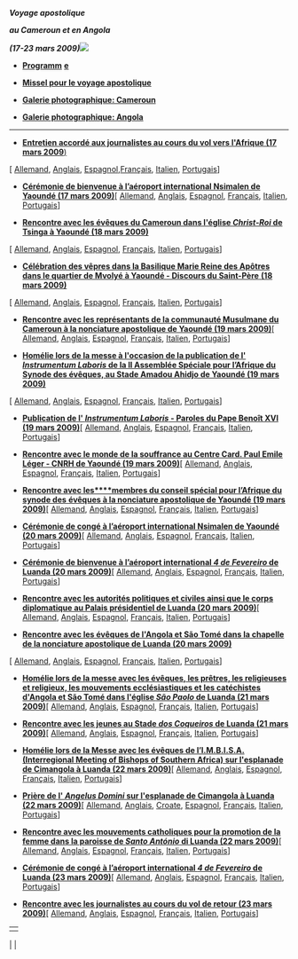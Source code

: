 ***Voyage apostolique***

***au Cameroun et en Angola***

***(17-23 mars 2009)***![](http://www.vatican.va/holy_father/benedict_xvi/travels/2009/img/camerun_fr.jpg)

- **[Programm](/content/benedict-xvi/fr/travels/2009/documents/trav_ben-xvi_camerun-angola-program_20090317.html)** [**e**](/content/benedict-xvi/it/travels/2009/documents/trav_ben-xvi_camerun-angola-program_20090317.html)


- **[Missel pour le voyage apostolique](http://www.vatican.va/news_services/liturgy/libretti/2009/Messale%20viaggio%20Africa.pdf)**


- **[Galerie photographique: Cameroun](http://www.vatican.va/news_services/liturgy/photogallery/2009/20090317a/index.html)**


- **[Galerie photographique: Angola](http://www.vatican.va/news_services/liturgy/photogallery/2009/20090317b/index.html)**


* * *

- [**Entretien accordé aux journalistes au cours du vol vers l'Afrique (17 mars 2009**)](/content/benedict-xvi/fr/speeches/2009/march/documents/hf_ben-xvi_spe_20090317_africa-interview.html)

\[ [Allemand](/content/benedict-xvi/de/speeches/2009/march/documents/hf_ben-xvi_spe_20090317_africa-interview.html), [Anglais](/content/benedict-xvi/en/speeches/2009/march/documents/hf_ben-xvi_spe_20090317_africa-interview.html), [Espagnol](/content/benedict-xvi/es/speeches/2009/march/documents/hf_ben-xvi_spe_20090317_africa-interview.html),[Français](/content/benedict-xvi/fr/speeches/2009/march/documents/hf_ben-xvi_spe_20090317_africa-interview.html), [Italien](/content/benedict-xvi/it/speeches/2009/march/documents/hf_ben-xvi_spe_20090317_africa-interview.html), [Portugais](/content/benedict-xvi/pt/speeches/2009/march/documents/hf_ben-xvi_spe_20090317_africa-interview.html)\]


- **[Cérémonie de bienvenue à l’aéroport international Nsimalen de Yaoundé (17 mars 2009)](/content/benedict-xvi/fr/speeches/2009/march/documents/hf_ben-xvi_spe_20090317_welcome-yaounde.html)**\[ [Allemand](/content/benedict-xvi/de/speeches/2009/march/documents/hf_ben-xvi_spe_20090317_welcome-yaounde.html), [Anglais](/content/benedict-xvi/en/speeches/2009/march/documents/hf_ben-xvi_spe_20090317_welcome-yaounde.html), [Espagnol](/content/benedict-xvi/es/speeches/2009/march/documents/hf_ben-xvi_spe_20090317_welcome-yaounde.html), [Français](/content/benedict-xvi/fr/speeches/2009/march/documents/hf_ben-xvi_spe_20090317_welcome-yaounde.html), [Italien](/content/benedict-xvi/it/speeches/2009/march/documents/hf_ben-xvi_spe_20090317_welcome-yaounde.html), [Portugais](/content/benedict-xvi/pt/speeches/2009/march/documents/hf_ben-xvi_spe_20090317_welcome-yaounde.html)\]


- **[Rencontre avec les évêques du Cameroun dans l'église *Christ-Roi* de Tsinga à Yaoundé (18 mars 2009)](/content/benedict-xvi/fr/speeches/2009/march/documents/hf_ben-xvi_spe_20090318_vescovi-camerun.html)**

\[ [Allemand](/content/benedict-xvi/de/speeches/2009/march/documents/hf_ben-xvi_spe_20090318_vescovi-camerun.html), [Anglais](/content/benedict-xvi/en/speeches/2009/march/documents/hf_ben-xvi_spe_20090318_vescovi-camerun.html), [Espagnol](/content/benedict-xvi/es/speeches/2009/march/documents/hf_ben-xvi_spe_20090318_vescovi-camerun.html), [Français](/content/benedict-xvi/fr/speeches/2009/march/documents/hf_ben-xvi_spe_20090318_vescovi-camerun.html), [Italien](/content/benedict-xvi/it/speeches/2009/march/documents/hf_ben-xvi_spe_20090318_vescovi-camerun.html), [Portugais](/content/benedict-xvi/pt/speeches/2009/march/documents/hf_ben-xvi_spe_20090318_vescovi-camerun.html)\]


- [**Célébration des vêpres dans la Basilique Marie Reine des Apôtres dans le quartier de Mvolyé à Yaoundé - Discours du Saint-Père** **(18 mars 2009)**](/content/benedict-xvi/fr/speeches/2009/march/documents/hf_ben-xvi_spe_20090318_vespri-yaounde.html)

\[ [Allemand](/content/benedict-xvi/de/speeches/2009/march/documents/hf_ben-xvi_spe_20090318_vespri-yaounde.html), [Anglais](/content/benedict-xvi/en/speeches/2009/march/documents/hf_ben-xvi_spe_20090318_vespri-yaounde.html), [Espagnol](/content/benedict-xvi/es/speeches/2009/march/documents/hf_ben-xvi_spe_20090318_vespri-yaounde.html), [Français](/content/benedict-xvi/fr/speeches/2009/march/documents/hf_ben-xvi_spe_20090318_vespri-yaounde.html), [Italien](/content/benedict-xvi/it/speeches/2009/march/documents/hf_ben-xvi_spe_20090318_vespri-yaounde.html), [Portugais](/content/benedict-xvi/pt/speeches/2009/march/documents/hf_ben-xvi_spe_20090318_vespri-yaounde.html)\]


- **[Rencontre avec les représentants de la communauté Musulmane du Cameroun à la nonciature apostolique de Yaoundé (19 mars 2009)](/content/benedict-xvi/fr/speeches/2009/march/documents/hf_ben-xvi_spe_20090319_comunita-musulmana.html)**\[ [Allemand](/content/benedict-xvi/de/speeches/2009/march/documents/hf_ben-xvi_spe_20090319_comunita-musulmana.html), [Anglais](/content/benedict-xvi/en/speeches/2009/march/documents/hf_ben-xvi_spe_20090319_comunita-musulmana.html), [Espagnol](/content/benedict-xvi/es/speeches/2009/march/documents/hf_ben-xvi_spe_20090319_comunita-musulmana.html), [Français](/content/benedict-xvi/fr/speeches/2009/march/documents/hf_ben-xvi_spe_20090319_comunita-musulmana.html), [Italien](/content/benedict-xvi/it/speeches/2009/march/documents/hf_ben-xvi_spe_20090319_comunita-musulmana.html), [Portugais](/content/benedict-xvi/pt/speeches/2009/march/documents/hf_ben-xvi_spe_20090319_comunita-musulmana.html)\]


- **[Homélie lors de la messe à l'occasion de la publication de l' *Instrumentum Laboris* de la II Assemblée Spéciale pour l’Afrique du Synode des évêques, au Stade Amadou Ahidjo de Yaoundé (19 mars 2009)](/content/benedict-xvi/fr/homilies/2009/documents/hf_ben-xvi_hom_20090319_instrlabor-africa.html)**

\[ [Allemand](/content/benedict-xvi/de/homilies/2009/documents/hf_ben-xvi_hom_20090319_instrlabor-africa.html), [Anglais](/content/benedict-xvi/en/homilies/2009/documents/hf_ben-xvi_hom_20090319_instrlabor-africa.html), [Espagnol](/content/benedict-xvi/es/homilies/2009/documents/hf_ben-xvi_hom_20090319_instrlabor-africa.html), [Français](/content/benedict-xvi/fr/homilies/2009/documents/hf_ben-xvi_hom_20090319_instrlabor-africa.html), [Italien](/content/benedict-xvi/it/homilies/2009/documents/hf_ben-xvi_hom_20090319_instrlabor-africa.html), [Portugais](/content/benedict-xvi/pt/homilies/2009/documents/hf_ben-xvi_hom_20090319_instrlabor-africa.html)\]


- **[Publication de l' *Instrumentum Laboris* \- Paroles du Pape Benoît XVI (19 mars 2009)](/content/benedict-xvi/fr/speeches/2009/march/documents/hf_ben-xvi_spe_20090319_pubbl-instrlabor.html)**\[ [Allemand](/content/benedict-xvi/de/speeches/2009/march/documents/hf_ben-xvi_spe_20090319_pubbl-instrlabor.html), [Anglais](/content/benedict-xvi/en/speeches/2009/march/documents/hf_ben-xvi_spe_20090319_pubbl-instrlabor.html), [Espagnol](/content/benedict-xvi/es/speeches/2009/march/documents/hf_ben-xvi_spe_20090319_pubbl-instrlabor.html), [Français](/content/benedict-xvi/fr/speeches/2009/march/documents/hf_ben-xvi_spe_20090319_pubbl-instrlabor.html), [Italien](/content/benedict-xvi/it/speeches/2009/march/documents/hf_ben-xvi_spe_20090319_pubbl-instrlabor.html), [Portugais](/content/benedict-xvi/pt/speeches/2009/march/documents/hf_ben-xvi_spe_20090319_pubbl-instrlabor.html)\]


- **[Rencontre avec le monde de la souffrance au Centre Card. Paul Emile Léger - CNRH de Yaoundé (19 mars 2009)](/content/benedict-xvi/fr/speeches/2009/march/documents/hf_ben-xvi_spe_20090319_mondo-sofferenza.html)**\[ [Allemand](/content/benedict-xvi/de/speeches/2009/march/documents/hf_ben-xvi_spe_20090319_mondo-sofferenza.html), [Anglais](/content/benedict-xvi/en/speeches/2009/march/documents/hf_ben-xvi_spe_20090319_mondo-sofferenza.html), [Espagnol](/content/benedict-xvi/es/speeches/2009/march/documents/hf_ben-xvi_spe_20090319_mondo-sofferenza.html), [Français](/content/benedict-xvi/fr/speeches/2009/march/documents/hf_ben-xvi_spe_20090319_mondo-sofferenza.html), [Italien](/content/benedict-xvi/it/speeches/2009/march/documents/hf_ben-xvi_spe_20090319_mondo-sofferenza.html), [Portugais](/content/benedict-xvi/pt/speeches/2009/march/documents/hf_ben-xvi_spe_20090319_mondo-sofferenza.html)\]


- [**Rencontre avec les****membres du conseil spécial pour l’Afrique du synode des** **évêques à la nonciature apostolique de Yaoundé (19 mars 2009)**](/content/benedict-xvi/fr/speeches/2009/march/documents/hf_ben-xvi_spe_20090319_cons-spec-africa.html)\[ [Allemand](/content/benedict-xvi/de/speeches/2009/march/documents/hf_ben-xvi_spe_20090319_cons-spec-africa.html), [Anglais](/content/benedict-xvi/en/speeches/2009/march/documents/hf_ben-xvi_spe_20090319_cons-spec-africa.html), [Espagnol](/content/benedict-xvi/es/speeches/2009/march/documents/hf_ben-xvi_spe_20090319_cons-spec-africa.html), [Français](/content/benedict-xvi/fr/speeches/2009/march/documents/hf_ben-xvi_spe_20090319_cons-spec-africa.html), [Italien](/content/benedict-xvi/it/speeches/2009/march/documents/hf_ben-xvi_spe_20090319_cons-spec-africa.html), [Portugais](/content/benedict-xvi/pt/speeches/2009/march/documents/hf_ben-xvi_spe_20090319_cons-spec-africa.html)\]


- **[Cérémonie de congé à l’aéroport international Nsimalen de Yaoundé (20 mars 2009)](/content/benedict-xvi/fr/speeches/2009/march/documents/hf_ben-xvi_spe_20090320_farewell-yaounde.html)**\[ [Allemand](/content/benedict-xvi/de/speeches/2009/march/documents/hf_ben-xvi_spe_20090320_farewell-yaounde.html), [Anglais](/content/benedict-xvi/en/speeches/2009/march/documents/hf_ben-xvi_spe_20090320_farewell-yaounde.html), [Espagnol](/content/benedict-xvi/es/speeches/2009/march/documents/hf_ben-xvi_spe_20090320_farewell-yaounde.html), [Français](/content/benedict-xvi/fr/speeches/2009/march/documents/hf_ben-xvi_spe_20090320_farewell-yaounde.html), [Italien](/content/benedict-xvi/it/speeches/2009/march/documents/hf_ben-xvi_spe_20090320_farewell-yaounde.html), [Portugais](/content/benedict-xvi/pt/speeches/2009/march/documents/hf_ben-xvi_spe_20090320_farewell-yaounde.html)\]


- **[Cérémonie de bienvenue à l’aéroport international *4 de Fevereiro* de Luanda (20 mars 2009)](/content/benedict-xvi/fr/speeches/2009/march/documents/hf_ben-xvi_spe_20090320_welcome-luanda.html)**\[ [Allemand](/content/benedict-xvi/de/speeches/2009/march/documents/hf_ben-xvi_spe_20090320_welcome-luanda.html), [Anglais](/content/benedict-xvi/en/speeches/2009/march/documents/hf_ben-xvi_spe_20090320_welcome-luanda.html), [Espagnol](/content/benedict-xvi/es/speeches/2009/march/documents/hf_ben-xvi_spe_20090320_welcome-luanda.html), [Français](/content/benedict-xvi/fr/speeches/2009/march/documents/hf_ben-xvi_spe_20090320_welcome-luanda.html), [Italien,](/content/benedict-xvi/it/speeches/2009/march/documents/hf_ben-xvi_spe_20090320_welcome-luanda.html) [Portugais](/content/benedict-xvi/pt/speeches/2009/march/documents/hf_ben-xvi_spe_20090320_welcome-luanda.html)\]


- **[Rencontre avec les autorités politiques et civiles ainsi que le corps diplomatique au Palais présidentiel de Luanda (20 mars 2009)](/content/benedict-xvi/fr/speeches/2009/march/documents/hf_ben-xvi_spe_20090320_autorita-civili.html)**\[ [Allemand](/content/benedict-xvi/de/speeches/2009/march/documents/hf_ben-xvi_spe_20090320_autorita-civili.html), [Anglais](/content/benedict-xvi/en/speeches/2009/march/documents/hf_ben-xvi_spe_20090320_autorita-civili.html), [Espagnol](/content/benedict-xvi/es/speeches/2009/march/documents/hf_ben-xvi_spe_20090320_autorita-civili.html), [Français](/content/benedict-xvi/fr/speeches/2009/march/documents/hf_ben-xvi_spe_20090320_autorita-civili.html), [Italien](/content/benedict-xvi/it/speeches/2009/march/documents/hf_ben-xvi_spe_20090320_autorita-civili.html), [Portugais](/content/benedict-xvi/pt/speeches/2009/march/documents/hf_ben-xvi_spe_20090320_autorita-civili.html)\]


- **[Rencontre avec les évêques de l'Angola et São Tomé dans la chapelle de la nonciature apostolique de Luanda (20 mars 2009)](/content/benedict-xvi/fr/speeches/2009/march/documents/hf_ben-xvi_spe_20090320_vescovi-angola.html)**

\[ [Allemand](/content/benedict-xvi/de/speeches/2009/march/documents/hf_ben-xvi_spe_20090320_vescovi-angola.html), [Anglais](/content/benedict-xvi/en/speeches/2009/march/documents/hf_ben-xvi_spe_20090320_vescovi-angola.html), [Espagnol](/content/benedict-xvi/es/speeches/2009/march/documents/hf_ben-xvi_spe_20090320_vescovi-angola.html), [Français](/content/benedict-xvi/fr/speeches/2009/march/documents/hf_ben-xvi_spe_20090320_vescovi-angola.html), [Italien](/content/benedict-xvi/it/speeches/2009/march/documents/hf_ben-xvi_spe_20090320_vescovi-angola.html), [Portugais](/content/benedict-xvi/pt/speeches/2009/march/documents/hf_ben-xvi_spe_20090320_vescovi-angola.html)\]


- **[Homélie lors de la messe avec les évêques, les prêtres, les religieuses et religieux, les mouvements ecclésiastiques et les catéchistes d'Angola et São Tomé dans l'église *São Paolo* de Luanda (21 mars 2009)](/content/benedict-xvi/fr/homilies/2009/documents/hf_ben-xvi_hom_20090321_sao-paolo.html)**\[ [Allemand](/content/benedict-xvi/de/homilies/2009/documents/hf_ben-xvi_hom_20090321_sao-paolo.html), [Anglais](/content/benedict-xvi/en/homilies/2009/documents/hf_ben-xvi_hom_20090321_sao-paolo.html), [Espagnol](/content/benedict-xvi/es/homilies/2009/documents/hf_ben-xvi_hom_20090321_sao-paolo.html), [Français](/content/benedict-xvi/fr/homilies/2009/documents/hf_ben-xvi_hom_20090321_sao-paolo.html), [Italien](/content/benedict-xvi/it/homilies/2009/documents/hf_ben-xvi_hom_20090321_sao-paolo.html), [Portugais](/content/benedict-xvi/pt/homilies/2009/documents/hf_ben-xvi_hom_20090321_sao-paolo.html)\]


- **[Rencontre avec les jeunes au Stade *dos Coqueiros* de Luanda (21 mars 2009)](/content/benedict-xvi/fr/speeches/2009/march/documents/hf_ben-xvi_spe_20090321_incontro-giovani.html)**\[ [Allemand](/content/benedict-xvi/de/speeches/2009/march/documents/hf_ben-xvi_spe_20090321_incontro-giovani.html), [Anglais](/content/benedict-xvi/en/speeches/2009/march/documents/hf_ben-xvi_spe_20090321_incontro-giovani.html), [Espagnol](/content/benedict-xvi/es/speeches/2009/march/documents/hf_ben-xvi_spe_20090321_incontro-giovani.html), [Français](/content/benedict-xvi/fr/speeches/2009/march/documents/hf_ben-xvi_spe_20090321_incontro-giovani.html), [Italien](/content/benedict-xvi/it/speeches/2009/march/documents/hf_ben-xvi_spe_20090321_incontro-giovani.html), [Portugais](/content/benedict-xvi/pt/speeches/2009/march/documents/hf_ben-xvi_spe_20090321_incontro-giovani.html)\]


- **[Homélie lors de la Messe avec les évêques de l’I.M.B.I.S.A. (Interregional Meeting of Bishops of Southern Africa) sur l'esplanade de Cimangola à Luanda (22 mars 2009)](/content/benedict-xvi/fr/homilies/2009/documents/hf_ben-xvi_hom_20090322_imbisa.html)**\[ [Allemand](/content/benedict-xvi/de/homilies/2009/documents/hf_ben-xvi_hom_20090322_imbisa.html), [Anglais](/content/benedict-xvi/en/homilies/2009/documents/hf_ben-xvi_hom_20090322_imbisa.html), [Espagnol](/content/benedict-xvi/es/homilies/2009/documents/hf_ben-xvi_hom_20090322_imbisa.html), [Français](/content/benedict-xvi/fr/homilies/2009/documents/hf_ben-xvi_hom_20090322_imbisa.html), [Italien](/content/benedict-xvi/it/homilies/2009/documents/hf_ben-xvi_hom_20090322_imbisa.html), [Portugais](/content/benedict-xvi/pt/homilies/2009/documents/hf_ben-xvi_hom_20090322_imbisa.html)\]


- **[Prière de l' *Angelus Domini* sur l'esplanade de Cimangola à Luanda (22 mars 2009)](/content/benedict-xvi/fr/angelus/2009/documents/hf_ben-xvi_ang_20090322_africa.html)**\[ [Allemand](/content/benedict-xvi/de/angelus/2009/documents/hf_ben-xvi_ang_20090322_africa.html), [Anglais](/content/benedict-xvi/en/angelus/2009/documents/hf_ben-xvi_ang_20090322_africa.html), [Croate](/content/benedict-xvi/hr/angelus/2009/documents/hf_ben-xvi_ang_20090322_africa.html), [Espagnol](/content/benedict-xvi/es/angelus/2009/documents/hf_ben-xvi_ang_20090322_africa.html), [Français](/content/benedict-xvi/fr/angelus/2009/documents/hf_ben-xvi_ang_20090322_africa.html), [Italien](/content/benedict-xvi/it/angelus/2009/documents/hf_ben-xvi_ang_20090322_africa.html), [Portugais](/content/benedict-xvi/pt/angelus/2009/documents/hf_ben-xvi_ang_20090322_africa.html)\]


- **[Rencontre avec les mouvements catholiques pour la promotion de la femme dans la paroisse de *Santo António* di Luanda (22 mars 2009)](/content/benedict-xvi/fr/speeches/2009/march/documents/hf_ben-xvi_spe_20090322_promozione-donna.html)**\[ [Allemand](/content/benedict-xvi/de/speeches/2009/march/documents/hf_ben-xvi_spe_20090322_promozione-donna.html), [Anglais](/content/benedict-xvi/en/speeches/2009/march/documents/hf_ben-xvi_spe_20090322_promozione-donna.html), [Espagnol](/content/benedict-xvi/es/speeches/2009/march/documents/hf_ben-xvi_spe_20090322_promozione-donna.html), [Français](/content/benedict-xvi/fr/speeches/2009/march/documents/hf_ben-xvi_spe_20090322_promozione-donna.html), [Italien](/content/benedict-xvi/it/speeches/2009/march/documents/hf_ben-xvi_spe_20090322_promozione-donna.html), [Portugais](/content/benedict-xvi/pt/speeches/2009/march/documents/hf_ben-xvi_spe_20090322_promozione-donna.html)\]


- **[Cérémonie de congé à l’aéroport international *4 de Fevereiro* de Luanda (23 mars 2009)](/content/benedict-xvi/fr/speeches/2009/march/documents/hf_ben-xvi_spe_20090323_farewell-luanda.html)**\[ [Allemand](/content/benedict-xvi/de/speeches/2009/march/documents/hf_ben-xvi_spe_20090323_farewell-luanda.html), [Anglais](/content/benedict-xvi/en/speeches/2009/march/documents/hf_ben-xvi_spe_20090323_farewell-luanda.html), [Espagnol](/content/benedict-xvi/es/speeches/2009/march/documents/hf_ben-xvi_spe_20090323_farewell-luanda.html), [Français](/content/benedict-xvi/fr/speeches/2009/march/documents/hf_ben-xvi_spe_20090323_farewell-luanda.html), [Italien](/content/benedict-xvi/it/speeches/2009/march/documents/hf_ben-xvi_spe_20090323_farewell-luanda.html), [Portugais](/content/benedict-xvi/pt/speeches/2009/march/documents/hf_ben-xvi_spe_20090323_farewell-luanda.html)\]


- **[Rencontre avec les journalistes au cours du vol de retour (23 mars 2009)](/content/benedict-xvi/fr/speeches/2009/march/documents/hf_ben-xvi_spe_20090323_volo-ritorno.html)**\[ [Allemand](/content/benedict-xvi/de/speeches/2009/march/documents/hf_ben-xvi_spe_20090323_volo-ritorno.html), [Anglais](/content/benedict-xvi/en/speeches/2009/march/documents/hf_ben-xvi_spe_20090323_volo-ritorno.html), [Espagnol](/content/benedict-xvi/es/speeches/2009/march/documents/hf_ben-xvi_spe_20090323_volo-ritorno.html), [Français](/content/benedict-xvi/fr/speeches/2009/march/documents/hf_ben-xvi_spe_20090323_volo-ritorno.html), [Italien](/content/benedict-xvi/it/speeches/2009/march/documents/hf_ben-xvi_spe_20090323_volo-ritorno.html), [Portugais](/content/benedict-xvi/pt/speeches/2009/march/documents/hf_ben-xvi_spe_20090323_volo-ritorno.html)\]


|     |
| --- |
|  |

|
|